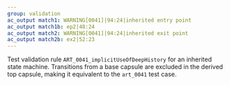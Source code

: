 ```yaml
---
group: validation
ac_output match1: WARNING[0041]|94:24|inherited entry point
ac_output match1b: ep2|48:24
ac_output match2: WARNING[0041]|94:24|inherited exit point
ac_output match2b: ex2|52:23
---
```

Test validation rule `ART_0041_implicitUseOfDeepHistory` for an inherited state machine. Transitions from a base capsule are excluded in the derived top capsule, making it equivalent to the `art_0041` test case.
